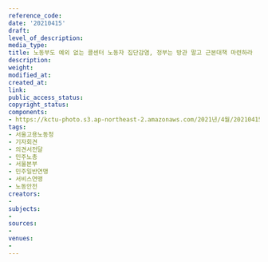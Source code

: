 ```yaml
---
reference_code: 
date: '20210415'
draft: 
level_of_description: 
media_type: 
title: 노동부도 예외 없는 콜센터 노동자 집단감염, 정부는 방관 말고 근본대책 마련하라
description: 
weight: 
modified_at: 
created_at: 
link: 
public_access_status: 
copyright_status: 
components:
- https://kctu-photo.s3.ap-northeast-2.amazonaws.com/2021년/4월/20210415-노동부도+예외+없는+콜센터+노동자+집단감염,+정부는+방관+말고+근본대책+마련하라_서울고용노동청_기자회견_의견서전달_민주노총_서울본부_민주일반연맹_서비스연맹_노동안전/_5D46522.jpg
tags:
- 서울고용노동청
- 기자회견
- 의견서전달
- 민주노총
- 서울본부
- 민주일반연맹
- 서비스연맹
- 노동안전
creators:
- 
subjects:
- 
sources:
- 
venues:
- 
---
```


